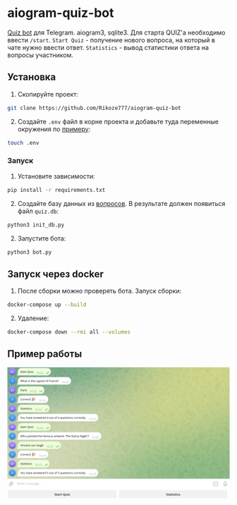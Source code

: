 # aiogram-quiz-bot

[Quiz bot](https://t.me/send_riko_msg_pls_bot) для Telegram. aiogram3, sqlite3.
Для старта QUIZ'a необходимо ввести `/start`. 
`Start Quiz` - получение нового вопроса, на который в чате нужно ввести ответ.
`Statistics` - вывод статистики ответа на вопросы участником.

## Установка

1) Скопируйте проект:
```bash
git clone https://github.com/Rikoze777/aiogram-quiz-bot
```

2) Создайте `.env` файл в корне проекта и добавьте туда переменные окружения по [примеру](env_example):
```bash
touch .env
```

### Запуск
1) Установите зависимости:
```bash
pip install -r requirements.txt
```

2) Создайте базу данных из [вопросов](questions.py). В результате должен появиться файл `quiz.db`:
```bash
python3 init_db.py
```

2) Запустите бота:
```bash
python3 bot.py
```

## Запуск через docker

1) После сборки можно проверять бота. Запуск сборки:
```bash
docker-compose up --build
```

2) Удаление:
```bash
docker-compose down --rmi all --volumes
```

## Пример работы

![alt text](image.png)
